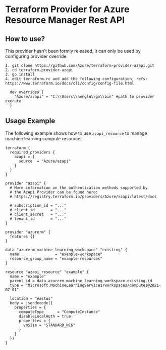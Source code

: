 # Terraform Provider for Azure Resource Manager Rest API

## How to use?

This provider hasn't been formly released, it can only be used by configuring provider override.
```
1. git clone https://github.com/Azure/terraform-provider-azapi.git
2. cd terraform-provider-azapi
3. go install
4. edit terraform.rc and add the following configuration, refs: https://www.terraform.io/docs/cli/config/config-file.html
  
  dev_overrides {
    "Azure/azapi" = "C:\\Users\\henglu\\go\\bin" #path to provider execute
  }
```

## Usage Example

The following example shows how to use `azapi_resource` to manage machine learning compute resource.

```hcl
terraform {
  required_providers {
    azapi = {
      source  = "Azure/azapi"
    }
  }
}

provider "azapi" {
  # More information on the authentication methods supported by
  # the AzApi Provider can be found here:
  # https://registry.terraform.io/providers/Azure/azapi/latest/docs

  # subscription_id = "..."
  # client_id       = "..."
  # client_secret   = "..."
  # tenant_id       = "..."
}

provider "azurerm" {
  features {}
}

data "azurerm_machine_learning_workspace" "existing" {
  name                = "example-workspace"
  resource_group_name = "example-resources"
}

resource "azapi_resource" "example" {
  name = "example"
  parent_id = data.azurerm_machine_learning_workspace.existing.id
  type = "Microsoft.MachineLearningServices/workspaces/computes@2021-07-01"
  
  location = "eastus"
  body = jsondecode({
    properties = {
      computeType      = "ComputeInstance"
      disableLocalAuth = true
      properties = {
        vmSize = "STANDARD_NC6"
      }
    }
  })
}

```

